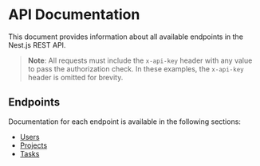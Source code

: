 # API Documentation

This document provides information about all available endpoints in the Nest.js REST API.

> **Note**: All requests must include the `x-api-key` header with any value to pass the authorization check. In these examples, the `x-api-key` header is omitted for brevity.

## Endpoints

Documentation for each endpoint is available in the following sections:

- [Users](./docs/API_USERS.md)
- [Projects](./docs/API_PROJECTS.md)
- [Tasks](./docs/API_TASKS.md)